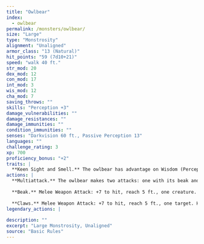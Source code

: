 ```yaml
---
title: "Owlbear"
index:
  - owlbear
permalink: /monsters/owlbear/
size: "Large"
type: "Monstrosity"
alignment: "Unaligned"
armor_class: "13 (Natural)"
hit_points: "59 (7d10+21)"
speed: "walk 40 ft."
str_mod: 20
dex_mod: 12
con_mod: 17
int_mod: 3
wis_mod: 12
cha_mod: 7
saving_throws: ""
skills: "Perception +3"
damage_vulnerabilities: ""
damage_resistances: ""
damage_immunities: ""
condition_immunities: ""
senses: "Darkvision 60 ft., Passive Perception 13"
languages: ""
challenge_rating: 3
xp: 700
proficiency_bonus: "+2"
traits: |
  **Keen Sight and Smell.** The owlbear has advantage on Wisdom (Perception) checks that rely on sight or smell.
actions: |
  **Multiattack.** The owlbear makes two attacks: one with its beak and one with its claws.
  
  **Beak.** Melee Weapon Attack: +7 to hit, reach 5 ft., one creature. Hit: 10 (1d10 + 5) piercing damage.
  
  **Claws.** Melee Weapon Attack: +7 to hit, reach 5 ft., one target. Hit: 14 (2d8 + 5) slashing damage.  
legendary_actions: |
  
description: ""
excerpt: "Large Monstrosity, Unaligned"
source: "Basic Rules"
---
```

